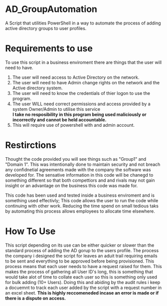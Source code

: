 # AD_GroupAutomation
A Script that utilities PowerShell in a way to automate the process of adding active directory groups to user profiles.

# Requirements to use 
To use this script in a business enviroment there are things that the user will need to have. 
 1. The user will need access to Active Directory on the network.
 2. The user will need to have Admin change rights on the network and the Active directory system.
 3. The user will need to know the credentials of thier logon to use the program.
 4. The user WILL need correct permissions and access provided by a system Owner/Admin to utilise this service <br>
 **I take no resposibility in this program being used maliciously or incorrectly and cannot be held accountable.**
 5. This will require use of powershell with and admin account.

# Restirctions
Thought the code provided you will see things such as "Group1" and "Domain 1". This was intentionally done to maintain security and not breach any confidnetial agreements made with the company the software was developed for. The sensative information in this code will be chanegd to something different so that both compettiors and and rivals may not gain insight or an advantage on the business this code was made for.

This code has been used and tested inside a business enviroment and is something used effectivly; This code allows the user to run the code while continuing with other work. Reducing the time spend on small tedious taks by automating this process allows employees to allocate time elsewhere.

# How To Use
This script depending on its use can be either quicker or slower than the standard process of adding the AD gorup to the users profile.
The process the company i designed the script for leaves an aduit trail requiring emails to be sent and everything to be approved before being provisioned. This process means that each user needs to have a request raised for them. This makes the process of gathering all User ID's long, this is something that would take alot of time to collate each user so this is something only used for bulk adding (10+ Users).
Doing this and abiding by the audit rules i keep a docuemnt to track each user added by the script with a request number in an excel sheet. **This is highly reccomeneded incase an error is made or if there is a dispute on access.** 
